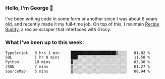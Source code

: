 ### Hello, I'm George 👋

I've been writing code in some form or another since I was about 8 years old, and recently made it my full-time job. On top of this, I maintain [Recipe Buddy](https://github.com/georgegebbett/recipe-buddy), a recipe scraper that interfaces with Grocy.  

<!--
**georgegebbett/georgegebbett** is a ✨ _special_ ✨ repository because its `README.md` (this file) appears on your GitHub profile.

Here are some ideas to get you started:

- 🔭 I’m currently working on ...
- 🌱 I’m currently learning ...
- 👯 I’m looking to collaborate on ...
- 🤔 I’m looking for help with ...
- 💬 Ask me about ...
- 📫 How to reach me: ...
- 😄 Pronouns: ...
- ⚡ Fun fact: ...
-->

### What I've been up to this week:
<!--START_SECTION:waka-->

```txt
TypeScript   8 hrs 1 min     ████████████████████▒░░░░   81.82 %
SQL          1 hr 8 mins     ███░░░░░░░░░░░░░░░░░░░░░░   11.58 %
Python       19 mins         ▓░░░░░░░░░░░░░░░░░░░░░░░░   03.30 %
JSON         7 mins          ▒░░░░░░░░░░░░░░░░░░░░░░░░   01.27 %
SourceMap    5 mins          ▒░░░░░░░░░░░░░░░░░░░░░░░░   00.94 %
```

<!--END_SECTION:waka-->
